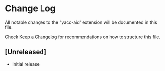 # Change Log

All notable changes to the "yacc-aid" extension will be documented in this file.

Check [Keep a Changelog](http://keepachangelog.com/) for recommendations on how to structure this file.

## [Unreleased]

- Initial release